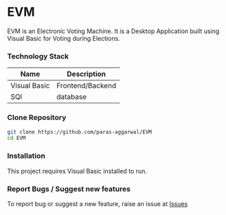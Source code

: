 # EVM

EVM is an Electronic Voting Machine. It is a Desktop Application built using Visual Basic for Voting during Elections.

### Technology Stack

| Name | Description |
| ------ | ------ |
| Visual Basic | Frontend/Backend |
| SQl | database |

### Clone Repository

```sh
git clone https://github.com/paras-aggarwal/EVM
cd EVM
```

### Installation
This project requires Visual Basic installed to run.

### Report Bugs / Suggest new features
To report bug or suggest a new feature, raise an issue at [Issues](https://github.com/paras-aggarwal/EVM/issues)
